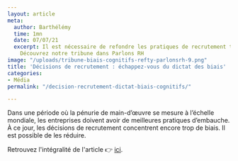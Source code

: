 ```yaml
---
layout: article
meta:
  author: Barthélémy
  time: 1mn
  date: 07/07/21
  excerpt: Il est nécessaire de refondre les pratiques de recrutement traditionnelles.
    Découvrez notre tribune dans Parlons RH
image: "/uploads/tribune-biais-cognitifs-refty-parlonsrh-9.png"
title: 'Décisions de recrutement : échappez-vous du dictat des biais'
categories:
- Média
permalink: "/decision-recrutement-dictat-biais-cognitifs/"

---
```

Dans une période où la pénurie de main-d’œuvre se mesure à l’échelle mondiale, les entreprises doivent avoir de meilleures pratiques d’embauche. À ce jour, les décisions de recrutement concentrent encore trop de biais. Il est possible de les réduire.

Retrouvez l'intégralité de l'article 👉 [ici](https://www.parlonsrh.com/media/decisions-de-recrutement-echappez-vous-du-dictat-des-biais/).